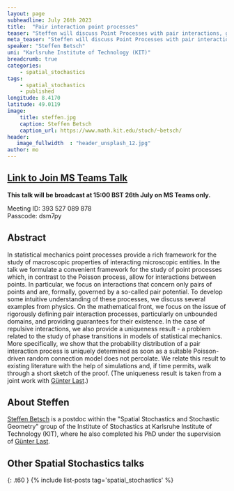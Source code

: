 ```yaml
---
layout: page
subheadline: July 26th 2023
title:  "Pair interaction point processes"
teaser: "Steffen will discuss Point Processes with pair interactions, giving a rigorous definition of pair interaction process and providing guarantees of their existence. In the case of a repulsive interaction Steffen will prove that that this process is also unique."
meta_teaser: "Steffen will discuss Point Processes with pair interactions, giving a rigorous definition of pair interaction process and providing guarantees of their existence. In the case of a repulsive interaction Steffen will prove that that this process is also unique."
speaker: "Steffen Betsch"
uni: "Karlsruhe Institute of Technology (KIT)"
breadcrumb: true
categories:
    - spatial_stochastics
tags:
    - spatial_stochastics
    - published
longitude: 8.4170
latitude: 49.0119 
image:
    title: steffen.jpg
    caption: Steffen Betsch
    caption_url: https://www.math.kit.edu/stoch/~betsch/
header:
   image_fullwidth  : "header_unsplash_12.jpg"
author: mo
---
```

## [Link to Join MS Teams Talk](https://teams.microsoft.com/l/meetup-join/19%3ameeting_N2Q2NGY2NDEtYWVmNS00NzE3LWI0ZWMtMWFiZmE3NGM2MTc3%40thread.v2/0?context=%7b%22Tid%22%3a%22377e3d22-4ea1-422d-b0ad-8fcc89406b9e%22%2c%22Oid%22%3a%2243af9e94-a882-4d59-8a92-d00c8899065e%22%7d)

**This talk will be broadcast at 15:00 BST 26th July on MS Teams only.**

Meeting ID: 393 527 089 878 \
Passcode: dsm7py

## Abstract

In statistical mechanics point processes provide a rich framework for the study of macroscopic properties of interacting microscopic entities. In the talk we formulate a convenient framework for the study of point processes which, in contrast to the Poisson process, allow for interactions between points. In particular, we focus on interactions that concern only pairs of points and are, formally, governed by a so-called pair potential. To develop some intuitive understanding of these processes, we discuss several examples from physics. On the mathematical front, we focus on the issue of rigorously defining pair interaction processes, particularly on unbounded domains, and providing guarantees for their existence. In the case of repulsive interactions, we also provide a uniqueness result - a problem related to the study of phase transitions in models of statistical mechanics. More specifically, we show that the probability distribution of a pair interaction process is uniquely determined as soon as a suitable Poisson-driven random connection model does not percolate. We relate this result to existing literature with the help of simulations and, if time permits, walk through a short sketch of the proof. (The uniqueness result is taken from a joint work with [Günter Last](https://www.math.kit.edu/stoch/~last/en).)

## About Steffen

[Steffen Betsch](https://www.math.kit.edu/stoch/~betsch/) is a postdoc within the "Spatial Stochastics and Stochastic Geometry" group of the Institute of Stochastics at Karlsruhe Institute of Technology (KIT), where he also completed his PhD under the supervision of [Günter Last](https://www.math.kit.edu/stoch/~last/en).

## Other Spatial Stochastics talks
{: .t60 }
{% include list-posts tag='spatial_stochastics' %}
